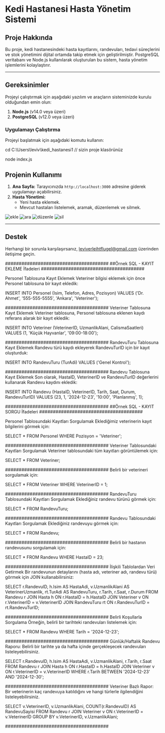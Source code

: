 # Kedi Hastanesi Hasta Yönetim Sistemi

## Proje Hakkında
Bu proje, kedi hastanesindeki hasta kayıtlarını, randevuları, tedavi süreçlerini ve stok yönetimini dijital ortamda takip etmek için geliştirilmiştir. PostgreSQL veritabanı ve Node.js kullanılarak oluşturulan bu sistem, hasta yönetim işlemlerini kolaylaştırır.

---

## Gereksinimler
Projeyi çalıştırmak için aşağıdaki yazılım ve araçların sisteminizde kurulu olduğundan emin olun:

1. **Node.js** (v14.0 veya üzeri)
2. **PostgreSQL** (v12.0 veya üzeri)



### Uygulamayı Çalıştırma
Projeyi başlatmak için aşağıdaki komutu kullanın:

cd C:\Users\leviv\kedi_hastanesi1  // sizin proje klasörünüz

node index.js


## Projenin Kullanımı
1. **Ana Sayfa:** Tarayıcınızda `http://localhost:3000` adresine giderek uygulamayı açabilirsiniz.
2. **Hasta Yönetimi:**
   - Yeni hasta eklemek.
   - Mevcut hastaları listelemek, aramak, düzenlemek ve silmek.

![ekle](https://github.com/user-attachments/assets/5e51897a-a5e6-4d14-9070-8035e80815e6)
![ara](https://github.com/user-attachments/assets/3a93ac51-563a-4b23-9cd4-a2fa3a112797)
![düzenle](https://github.com/user-attachments/assets/6ed4ec76-53a3-4a6a-8128-8964c1320b3c)
![sil](https://github.com/user-attachments/assets/f726171f-dd22-4818-ba29-71ed0d6b2465)

---

## Destek
Herhangi bir sorunla karşılaşırsanız, leviverleihtflugel@gmail.com üzerinden iletişime geçin.

######################################
##Örnek SQL - KAYIT EKLEME İfadeleri
######################################

Personel Tablosuna Kayıt Eklemek
Veteriner bilgisi eklemek için önce Personel tablosuna bir kayıt ekledik:

INSERT INTO Personel (Isim, Telefon, Adres, Pozisyon)
VALUES ('Dr. Ahmet', '555-555-5555', 'Ankara', 'Veteriner');

######################################
Veteriner Tablosuna Kayıt Eklemek
Veteriner tablosuna, Personel tablosuna eklenen kaydı referans alarak bir kayıt ekledik:

INSERT INTO Veteriner (VeterinerID, UzmanlikAlani, CalismaSaatleri)
VALUES (1, 'Küçük Hayvanlar', '09:00-18:00');

######################################
RandevuTuru Tablosuna Kayıt Eklemek
Randevu türü kaydı ekleyerek RandevuTurID için bir kayıt oluşturduk:

INSERT INTO RandevuTuru (TurAdi)
VALUES ('Genel Kontrol');

######################################
Randevu Tablosuna Kayıt Eklemek
Son olarak, HastaID, VeterinerID ve RandevuTurID değerlerini kullanarak Randevu kaydını ekledik:

INSERT INTO Randevu (HastaID, VeterinerID, Tarih, Saat, Durum, RandevuTurID)
VALUES (23, 1, '2024-12-23', '10:00', 'Planlanmış', 1);

######################################
##Örnek SQL - KAYIT SORGU İfadeleri
######################################

Personel Tablosundaki Kayıtları Sorgulamak
Eklediğimiz veterinerin kayıt bilgilerini görmek için:

SELECT * FROM Personel WHERE Pozisyon = 'Veteriner';

######################################
Veteriner Tablosundaki Kayıtları Sorgulamak
Veteriner tablosundaki tüm kayıtları görüntülemek için:

SELECT * FROM Veteriner;

######################################
Belirli bir veterineri sorgulamak için:

SELECT * FROM Veteriner WHERE VeterinerID = 1;

######################################
RandevuTuru Tablosundaki Kayıtları Sorgulamak
Eklediğiniz randevu türünü görmek için:

SELECT * FROM RandevuTuru;

######################################
Randevu Tablosundaki Kayıtları Sorgulamak
Eklediğiniz randevuyu görmek için:

SELECT * FROM Randevu;

######################################
Belirli bir hastanın randevusunu sorgulamak için:

SELECT * FROM Randevu WHERE HastaID = 23;

######################################
İlişkili Tablolardan Veri Getirmek
Bir randevunun detaylarını (hasta adı, veteriner adı, randevu türü) görmek için JOIN kullanabilirsiniz:

SELECT 
    r.RandevuID,
    h.Isim AS HastaAdi,
    v.UzmanlikAlani AS VeterinerUzmanlik,
    rt.TurAdi AS RandevuTuru,
    r.Tarih,
    r.Saat,
    r.Durum
FROM Randevu r
JOIN Hasta h ON r.HastaID = h.HastaID
JOIN Veteriner v ON r.VeterinerID = v.VeterinerID
JOIN RandevuTuru rt ON r.RandevuTurID = rt.RandevuTurID;

######################################
Belirli Koşullarla Sorgulama
Örneğin, belirli bir tarihteki randevuları listelemek için:

SELECT * FROM Randevu WHERE Tarih = '2024-12-23';

######################################
Günlük/Haftalık Randevu Raporu: Belirli bir tarihte ya da hafta içinde gerçekleşecek randevuları listeleyebilirsiniz.

SELECT r.RandevuID, h.Isim AS HastaAdi, v.UzmanlikAlani, r.Tarih, r.Saat
FROM Randevu r
JOIN Hasta h ON r.HastaID = h.HastaID
JOIN Veteriner v ON r.VeterinerID = v.VeterinerID
WHERE r.Tarih BETWEEN '2024-12-23' AND '2024-12-30';

######################################
Veteriner Bazlı Rapor: Bir veterinerin kaç randevuya katıldığını ve hangi türlerle ilgilendiğini listeleyebilirsiniz.

SELECT v.VeterinerID, v.UzmanlikAlani, COUNT(r.RandevuID) AS RandevuSayisi
FROM Randevu r
JOIN Veteriner v ON r.VeterinerID = v.VeterinerID
GROUP BY v.VeterinerID, v.UzmanlikAlani;

######################################
